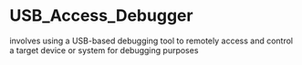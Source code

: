 # USB_Access_Debugger
involves using a USB-based debugging tool to remotely access and control a target device or system for debugging purposes
